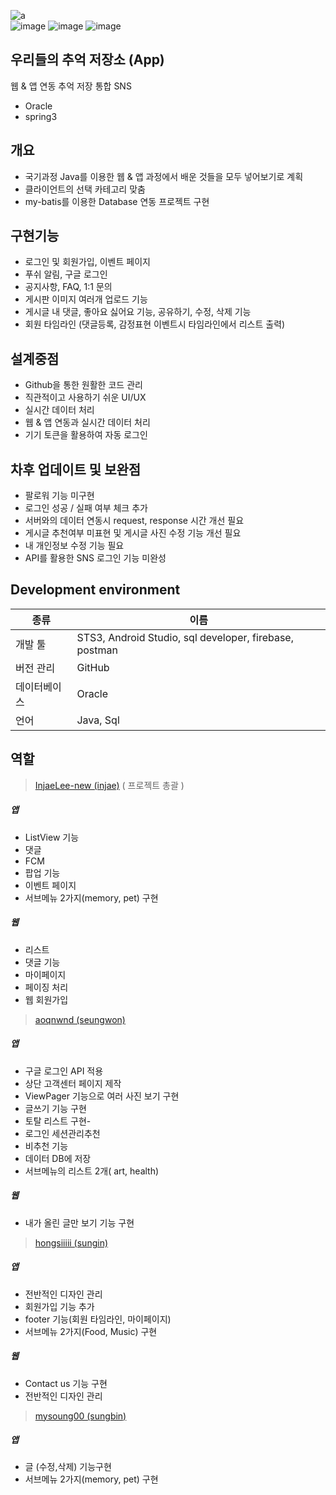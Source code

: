 ![a](https://user-images.githubusercontent.com/71866565/109638381-4e5b1b00-7b91-11eb-9e86-3892a663f81a.PNG)<br>
![image](https://user-images.githubusercontent.com/71866565/109779240-18796d80-7c49-11eb-834e-0d57b10bbb40.png)
![image](https://user-images.githubusercontent.com/71866565/109779339-347d0f00-7c49-11eb-8009-f741ddc0f8d5.png)
![image](https://user-images.githubusercontent.com/71866565/109779104-f253cd80-7c48-11eb-8194-408ab34646ab.png)

## 우리들의 추억 저장소 (App)
웹 & 앱 연동 추억 저장 통합 SNS  
- Oracle
- spring3

## 개요
- 국기과정 Java를 이용한 웹 & 앱 과정에서 배운 것들을 모두 넣어보기로 계획
- 클라이언트의 선택 카테고리 맞춤
- my-batis를 이용한 Database 연동 프로젝트 구현

## 구현기능
- 로그인 및 회원가입, 이벤트 페이지
- 푸쉬 알림, 구글 로그인
- 공지사항, FAQ, 1:1 문의
- 게시판 이미지 여러개 업로드 기능
- 게시글 내 댓글, 좋아요 싫어요 기능, 공유하기, 수정, 삭제 기능
- 회원 타임라인 (댓글등록, 감정표현 이벤트시 타임라인에서 리스트 출력)

## 설계중점
- Github을 통한 원활한 코드 관리
- 직관적이고 사용하기 쉬운 UI/UX 
- 실시간 데이터 처리
- 웹 & 앱 연동과 실시간 데이터 처리
- 기기 토큰을 활용하여 자동 로그인

## 차후 업데이트 및 보완점
- 팔로워 기능 미구현
- 로그인 성공 / 실패 여부 체크 추가
- 서버와의 데이터 연동시 request, response 시간 개선 필요
- 게시글 추천여부 미표현 및 게시글 사진 수정 기능 개선 필요
- 내 개인정보 수정 기능 필요
- API를 활용한 SNS 로그인 기능 미완성


## Development environment

| 종류 | 이름 |
| ------ | ------ |
| 개발 툴 | STS3, Android Studio, sql developer, firebase, postman |
| 버전 관리 | GitHub |
| 데이터베이스 | Oracle |
| 언어 | Java, Sql |

## 역할
> [InjaeLee-new (injae)](https://github.com/InjaeLee-new) ( 프로젝트 총괄 )
##### 앱
- ListView 기능
- 댓글
- FCM
- 팝업 기능
- 이벤트 페이지
- 서브메뉴 2가지(memory, pet) 구현
##### 웹
- 리스트
- 댓글 기능
- 마이페이지
- 페이징 처리
- 웹 회원가입

> [aoqnwnd (seungwon)](https://github.com/aoqnwnd)
##### 앱
- 구글 로그인 API 적용
- 상단 고객센터 페이지 제작
- ViewPager 기능으로 여러 사진 보기 구현
- 글쓰기 기능 구현
- 토탈 리스트 구현-
- 로그인 세션관리추천
- 비추천 기능
- 데이터 DB에 저장
- 서브메뉴의 리스트 2개( art, health)
##### 웹
- 내가 올린 글만 보기 기능 구현

> [hongsiiiii (sungin)](https://github.com/hongsiiiii)
##### 앱
- 전반적인 디자인 관리
- 회원가입 기능 추가
- footer 기능(회원 타임라인, 마이페이지)
- 서브메뉴 2가지(Food, Music) 구현
##### 웹
- Contact us 기능 구현
- 전반적인 디자인 관리

> [mysoung00 (sungbin)](https://github.com/mysoung00)
##### 앱
- 글 (수정,삭제) 기능구현
- 서브메뉴 2가지(memory, pet) 구현
